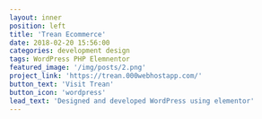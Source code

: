 ```yaml
---
layout: inner
position: left
title: 'Trean Ecommerce'
date: 2018-02-20 15:56:00
categories: development design
tags: WordPress PHP Elemnentor
featured_image: '/img/posts/2.png'
project_link: 'https://trean.000webhostapp.com/'
button_text: 'Visit Trean'
button_icon: 'wordpress'
lead_text: 'Designed and developed WordPress using elementor'
---
```

